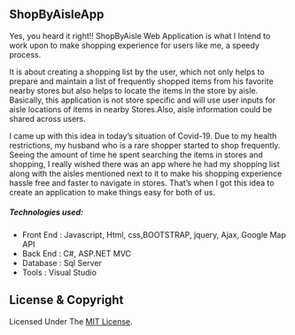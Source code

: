 ﻿## ShopByAisleApp

Yes, you heard it right!! ShopByAisle Web Application is what I Intend to work upon to make shopping experience for users like me, a speedy process.

It is about creating a shopping list by the user, which not only helps to prepare and maintain a list of frequently shopped items from his favorite nearby stores but also helps to locate the items in the store by aisle. Basically, this application is not store specific and will use user inputs for aisle locations of items in nearby Stores.Also, aisle information could be shared across users.

I came up with this idea in today’s situation of Covid-19. Due to my health restrictions, my husband who is a rare shopper started to shop frequently. Seeing the amount of time he spent searching the items in stores and shopping, I really wished there was an app where he had my shopping list along with the aisles mentioned next to it to make his shopping experience hassle free and faster to navigate in stores. That’s when I got this idea to create an application to make things easy for both of us.

##### Technologies used:

* Front End : Javascript, Html, css,BOOTSTRAP, jquery, Ajax, Google Map API
* Back End : C#, ASP.NET MVC
* Database : Sql Server
* Tools : Visual Studio

## License & Copyright

Licensed Under The [MIT License](LICENSE).
